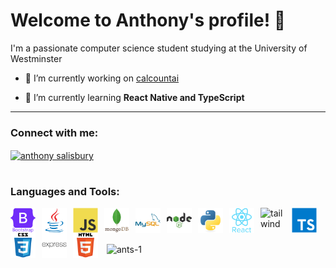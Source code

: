 # Welcome to Anthony's profile! 👋

I'm a passionate computer science student studying at the University of Westminster

- 🔭 I’m currently working on [calcountai](https://github.com/ants-1/calcountai)

- 🌱 I’m currently learning **React Native and TypeScript**

---

### Connect with me:
<a href="https://linkedin.com/in/anthony salisbury" target="blank">
  <img align="center" src="https://raw.githubusercontent.com/rahuldkjain/github-profile-readme-generator/master/src/images/icons/Social/linked-in-alt.svg" alt="anthony salisbury" height="30" width="40" />
</a>

#

<h3 align="left">Languages and Tools:</h3>

<img align="left" src="https://raw.githubusercontent.com/devicons/devicon/master/icons/bootstrap/bootstrap-plain-wordmark.svg" alt="bootstrap" width="40" height="40" style="padding-right:10px;"/> 
<img align="left" src="https://raw.githubusercontent.com/devicons/devicon/master/icons/java/java-original.svg" alt="java" width="40" height="40" style="padding-right:10px;"/> 
<img align="left" src="https://raw.githubusercontent.com/devicons/devicon/master/icons/javascript/javascript-original.svg" alt="javascript" width="40" height="40" style="padding-right:10px;"/> 
<img align="left" src="https://raw.githubusercontent.com/devicons/devicon/master/icons/mongodb/mongodb-original-wordmark.svg" alt="mongodb" width="40" height="40" style="padding-right:10px;"/> 
<img align="left" src="https://raw.githubusercontent.com/devicons/devicon/master/icons/mysql/mysql-original-wordmark.svg" alt="mysql" width="40" height="40" style="padding-right:10px;"/> 
<img align="left" src="https://raw.githubusercontent.com/devicons/devicon/master/icons/nodejs/nodejs-original-wordmark.svg" alt="nodejs" width="40" height="40" style="padding-right:10px;"/> 
<img align="left" src="https://raw.githubusercontent.com/devicons/devicon/master/icons/python/python-original.svg" alt="python" width="40" height="40" style="padding-right:10px;"/> 
<img align="left" src="https://raw.githubusercontent.com/devicons/devicon/master/icons/react/react-original-wordmark.svg" alt="react" width="40" height="40" style="padding-right:10px;"/> 
<img align="left" src="https://www.vectorlogo.zone/logos/tailwindcss/tailwindcss-icon.svg" alt="tailwind" width="40" height="40" style="padding-right:10px;"/> 
<img align="left" src="https://raw.githubusercontent.com/devicons/devicon/master/icons/typescript/typescript-original.svg" alt="typescript" width="40" height="40" style="padding-right:10px;"/> 
<img align="left" src="https://raw.githubusercontent.com/devicons/devicon/master/icons/css3/css3-original-wordmark.svg" alt="css3" width="40" height="40" style="padding-right:10px;"/> 
<img align="left" src="https://raw.githubusercontent.com/devicons/devicon/master/icons/express/express-original-wordmark.svg" alt="express" width="40" height="40" style="padding-right:10px;"/> 
<img align="left" src="https://raw.githubusercontent.com/devicons/devicon/master/icons/html5/html5-original-wordmark.svg" alt="html5" width="40" height="40" style="padding-right:10px;"/> 
<br />

#

<p>&nbsp;<img align="center" src="https://github-readme-stats.vercel.app/api?username=ants-1&show_icons=true&locale=en" alt="ants-1" /></p>
